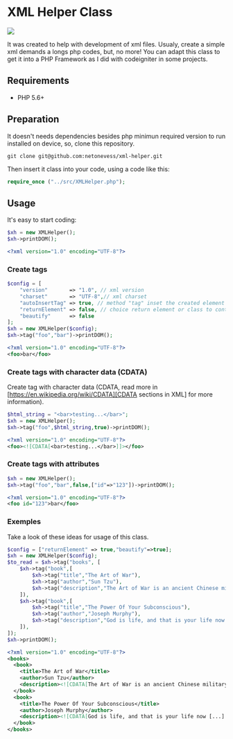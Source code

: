 # XML Helper Class

![](https://img.shields.io/badge/php-v5.6+-474A8A)

It was created to help with development of xml files. Usualy, create a simple xml demands a longs php codes, but, no more!
You can adapt this class to get it into a PHP Framework as I did with codeigniter in some projects.

## Requirements
- PHP 5.6+

## Preparation
It doesn't needs dependencies besides php minimun required version to run installed on device, so, clone this repository.
```terminal
git clone git@github.com:netonevess/xml-helper.git
```
Then insert it class into your code, using a code like this:
```php
require_once ("../src/XMLHelper.php");
```
## Usage
It's easy to start coding:
```php
$xh = new XMLHelper();
$xh->printDOM();
```
```xml
<?xml version="1.0" encoding="UTF-8"?>
```
### Create tags
```php
$config = [
	"version"		=> "1.0", // xml version
	"charset"		=> "UTF-8",// xml charset
	"autoInsertTag"	=> true, // method "tag" inset the created element to dom. Take a look of usage
	"returnElement"	=> false, // choice return element or class to continue working
	"beautify"		=> false
];
$xh = new XMLHelper($config);
$xh->tag("foo","bar")->printDOM();
```
```xml
<?xml version="1.0" encoding="UTF-8"?>
<foo>bar</foo>
```


### Create tags with character data (CDATA)
Create tag with character data (CDATA, read more in [https://en.wikipedia.org/wiki/CDATA][CDATA sections in XML] for more information).
```php
$html_string = "<bar>testing...</bar>";
$xh = new XMLHelper();
$xh->tag("foo",$html_string,true)->printDOM();
```
```xml
<?xml version="1.0" encoding="UTF-8"?>
<foo><![CDATA[<bar>testing...</bar>]]></foo>
```


### Create tags with attributes
```php
$xh = new XMLHelper();
$xh->tag("foo","bar",false,["id"=>"123"])->printDOM();
```
```xml
<?xml version="1.0" encoding="UTF-8"?>
<foo id="123">bar</foo>
```
### Exemples
Take a look of these ideas for usage of this class.
```php
$config = ["returnElement" => true,"beautify"=>true];
$xh = new XMLHelper($config);
$to_read = $xh->tag("books", [
	$xh->tag("book",[
		$xh->tag("title","The Art of War"),
		$xh->tag("author","Sun Tzu"),
		$xh->tag("description","The Art of War is an ancient Chinese military treatise dating from the Late Spring and Autumn Period (roughly 5th century BC).", true),
	]),
	$xh->tag("book",[
		$xh->tag("title","The Power Of Your Subconscious"),
		$xh->tag("author","Joseph Murphy"),
		$xh->tag("description","God is life, and that is your life now [...] because your life is God's life\" \"God is a loving father that watches over them\" \"[...] find happiness by dwelling on the eternal truths of God", true),
	]),
]);
$xh->printDOM();
````
```xml
<?xml version="1.0" encoding="UTF-8"?>
<books>
  <book>
    <title>The Art of War</title>
    <author>Sun Tzu</author>
    <description><![CDATA[The Art of War is an ancient Chinese military treatise dating from the Late Spring and Autumn Period (roughly 5th century BC).]]></description>
  </book>
  <book>
    <title>The Power Of Your Subconscious</title>
    <author>Joseph Murphy</author>
    <description><![CDATA[God is life, and that is your life now [...] because your life is God's life" "God is a loving father that watches over them" "[...] find happiness by dwelling on the eternal truths of God]]></description>
  </book>
</books>
```
[CDATA sections in XML]: https://en.wikipedia.org/wiki/CDATA "https://en.wikipedia.org/wiki/CDATA"